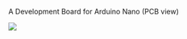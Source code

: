 A Development Board for Arduino Nano (PCB view)
<p><img src="https://drive.google.com/file/d/1KOxIw6yd0V361kJ2z-FBtV7O3R_mEABn/view?usp=sharing" /></p>
